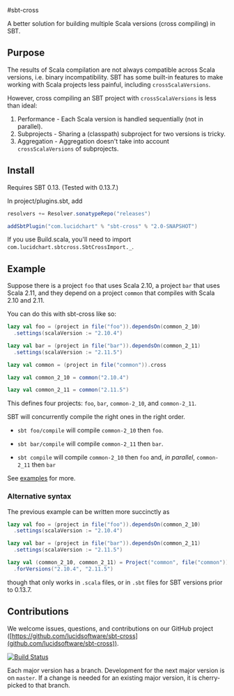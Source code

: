#sbt-cross

A better solution for building multiple Scala versions (cross compiling) in SBT.

## Purpose

The results of Scala compilation are not always compatible across Scala versions, i.e. binary incompatibility. SBT has some built-in features to make working with Scala projects less painful, including `crossScalaVersions`.

However, cross compiling an SBT project with `crossScalaVersions` is less than ideal:

1. Performance - Each Scala version is handled sequentially (not in parallel).
1. Subprojects - Sharing a (classpath) subproject for two versions is tricky.
1. Aggregation - Aggregation doesn't take into account `crossScalaVersions` of subprojects.

## Install

Requires SBT 0.13. (Tested with 0.13.7.)

In project/plugins.sbt, add

```scala
resolvers += Resolver.sonatypeRepo("releases")

addSbtPlugin("com.lucidchart" % "sbt-cross" % "2.0-SNAPSHOT")
```

If you use Build.scala, you'll need to import `com.lucidchart.sbtcross.SbtCrossImport._`.

## Example

Suppose there is a project `foo` that uses Scala 2.10, a project `bar` that uses Scala 2.11, and they depend on a project `common` that compiles with Scala 2.10 and 2.11.

You can do this with sbt-cross like so:

```scala
lazy val foo = (project in file("foo")).dependsOn(common_2_10)
  .settings(scalaVersion := "2.10.4")

lazy val bar = (project in file("bar")).dependsOn(common_2_11)
  .settings(scalaVersion := "2.11.5")

lazy val common = (project in file("common")).cross

lazy val common_2_10 = common("2.10.4")

lazy val common_2_11 = common("2.11.5")
```

This defines four projects: `foo`, `bar`, `common-2_10`, and `common-2_11`.

SBT will concurrently compile the right ones in the right order.

* `sbt foo/compile` will compile `common-2_10`  then `foo`.

* `sbt bar/compile` will compile `common-2_11`  then `bar`.

* `sbt compile` will compile `common-2_10` then `foo` and, *in parallel*, `common-2_11` then `bar`

See [examples](examples) for more.

### Alternative syntax

The previous example can be written more succinctly as

```scala
lazy val foo = (project in file("foo")).dependsOn(common_2_10)
  .settings(scalaVersion := "2.10.4")

lazy val bar = (project in file("bar")).dependsOn(common_2_11)
  .settings(scalaVersion := "2.11.5")

lazy val (common_2_10, common_2_11) = Project("common", file("common")).cross
  .forVersions("2.10.4", "2.11.5")
```

though that only works in `.scala` files, or in `.sbt` files for SBT versions prior to 0.13.7.

## Contributions

We welcome issues, questions, and contributions on our GitHub project ([https://github.com/lucidsoftware/sbt-cross](github.com/lucidsoftware/sbt-cross)).

[![Build Status](https://travis-ci.org/lucidsoftware/sbt-cross.svg?branch=master)](https://travis-ci.org/lucidsoftware/sbt-cross)

Each major version has a branch. Development for the next major version is on `master`. If a change is needed for an
existing major version, it is cherry-picked  to that branch.
